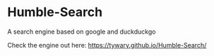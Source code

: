 # Humble-Search
A search engine based on google and duckduckgo

Check the engine out here: https://tywary.github.io/Humble-Search/


